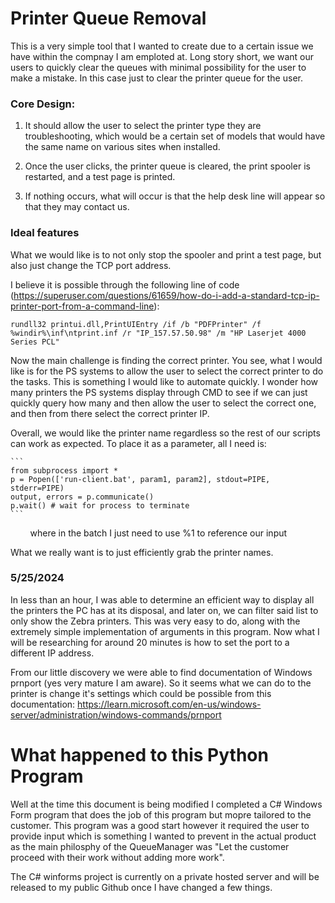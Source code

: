 

# Printer Queue Removal
This is a very simple tool that I wanted to create due to a certain issue we have within the compnay I am emploted at. Long story short, we want our users to quickly clear the queues with minimal possibility for the user to make a mistake. In this case just to clear the printer queue for the user.

### Core Design:
1. It should allow the user to select the printer type they are troubleshooting, which would be a certain set of models that would have the same name on various sites when installed.

2. Once the user clicks, the printer queue is cleared, the print spooler is restarted, and a test page is printed.

3. If nothing occurs, what will occur is that the help desk line will appear so that they may contact us.

### Ideal features
What we would like is to not only stop the spooler and print a test page, but also just change the TCP port address.

I believe it is possible through the following line of code (https://superuser.com/questions/61659/how-do-i-add-a-standard-tcp-ip-printer-port-from-a-command-line):

```
rundll32 printui.dll,PrintUIEntry /if /b "PDFPrinter" /f %windir%\inf\ntprint.inf /r "IP_157.57.50.98" /m "HP Laserjet 4000 Series PCL"
```

Now the main challenge is finding the correct printer. You see, what I would like is for the PS systems to allow the user to select the correct printer to do the tasks. This is something I would like to automate quickly. I wonder how many printers the PS systems display through CMD to see if we can just quickly query how many and then allow the user to select the correct one, and then from there select the correct printer IP.

Overall, we would like the printer name regardless so the rest of our scripts can work as expected.
To place it as a parameter, all I need is:

    ```
    from subprocess import *
    p = Popen(['run-client.bat', param1, param2], stdout=PIPE, stderr=PIPE)
    output, errors = p.communicate()
    p.wait() # wait for process to terminate
    ```
   
   
where in the batch I just need to use %1 to reference our input

What we really want is to just efficiently grab the printer names.

### 5/25/2024

In less than an hour, I was able to determine an efficient way to display all the printers the PC has at its disposal, and later on, we can filter said list to only show the Zebra printers. This was very easy to do, along with the extremely simple implementation of arguments in this program. Now what I will be researching for around 20 minutes is how to set the port to a different IP address.


From our little discovery we were able to find documentation of Windows prnport (yes very mature I am aware). So it seems what we can do to the printer is change it's settings which could be possible from this documentation:
https://learn.microsoft.com/en-us/windows-server/administration/windows-commands/prnport


# What happened to this Python Program

Well at the time this document is being modified I completed a C# Windows Form program that does the job of this program but mopre tailored to the customer. This program was a good start however it required the user to provide input which is something I wanted to prevent in the actual product as the main philosphy of the QueueManager was "Let the customer proceed with their work without adding more work".

The C# winforms project is currently on a private hosted server and will be released to my public Github once I have changed a few things.
